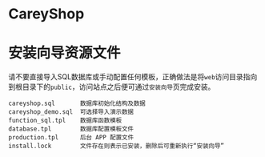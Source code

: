 CareyShop
===============

# 安装向导资源文件

请不要直接导入SQL数据库或手动配置任何模板，正确做法是将`web`访问目录指向到根目录下的`public`，访问站点之后便可通过`安装向导`页完成安装。

```
careyshop.sql       数据库初始化结构及数据
careyshop_demo.sql  可选择导入演示数据
function_sql.tpl    数据库函数模板
database.tpl        数据库配置模板文件
production.tpl      后台 APP 配置文件
install.lock        文件存在则表示已安装，删除后可重新执行“安装向导”
```
